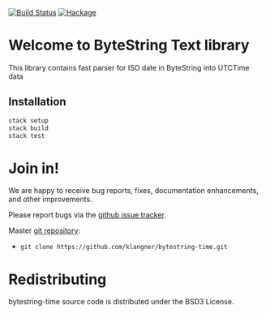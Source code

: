 [![Build Status](https://travis-ci.org/klangner/bytestring-time.svg?branch=master)](https://travis-ci.org/klangner/bytestring-time)
[![Hackage](https://img.shields.io/hackage/v/bytestring-time.svg)](https://hackage.haskell.org/package/bytestring-time)

# Welcome to ByteString Text library

This library contains fast parser for ISO date in ByteString into UTCTime data



## Installation

```sh
stack setup
stack build
stack test
```


# Join in!

We are happy to receive bug reports, fixes, documentation enhancements,
and other improvements.

Please report bugs via the
[github issue tracker](http://github.com/klangner/bytestring-time/issues).

Master [git repository](http://github.com/klangner/bytestring-time):

* `git clone https://github.com/klangner/bytestring-time.git`


# Redistributing

bytestring-time source code is distributed under the BSD3 License.
